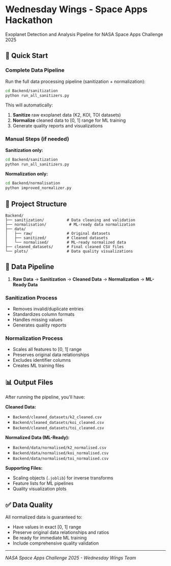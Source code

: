 # Wednesday Wings - Space Apps Hackathon

Exoplanet Detection and Analysis Pipeline for NASA Space Apps Challenge 2025

## 🚀 Quick Start

### Complete Data Pipeline
Run the full data processing pipeline (sanitization + normalization):

```bash
cd Backend/sanitization
python run_all_sanitizers.py
```

This will automatically:
1. **Sanitize** raw exoplanet data (K2, KOI, TOI datasets)
2. **Normalize** cleaned data to [0, 1] range for ML training
3. Generate quality reports and visualizations

### Manual Steps (if needed)

**Sanitization only:**
```bash
cd Backend/sanitization
python run_all_sanitizers.py
```

**Normalization only:**
```bash
cd Backend/normalisation
python improved_normalizer.py
```

## 📁 Project Structure

```
Backend/
├── sanitization/          # Data cleaning and validation
├── normalisation/          # ML-ready data normalization  
├── data/
│   ├── raw/               # Original datasets
│   ├── sanitized/         # Cleaned datasets
│   └── normalised/        # ML-ready normalized data
├── cleaned_datasets/      # Final cleaned CSV files
└── plots/                 # Data quality visualizations
```

## 🔄 Data Pipeline

1. **Raw Data** → **Sanitization** → **Cleaned Data** → **Normalization** → **ML-Ready Data**

### Sanitization Process
- Removes invalid/duplicate entries
- Standardizes column formats
- Handles missing values
- Generates quality reports

### Normalization Process  
- Scales all features to [0, 1] range
- Preserves original data relationships
- Excludes identifier columns
- Creates ML training files

## 📊 Output Files

After running the pipeline, you'll have:

**Cleaned Data:**
- `Backend/cleaned_datasets/k2_cleaned.csv`
- `Backend/cleaned_datasets/koi_cleaned.csv` 
- `Backend/cleaned_datasets/toi_cleaned.csv`

**Normalized Data (ML-Ready):**
- `Backend/data/normalised/k2_normalised.csv`
- `Backend/data/normalised/koi_normalised.csv`
- `Backend/data/normalised/toi_normalised.csv`

**Supporting Files:**
- Scaling objects (`.joblib`) for inverse transforms
- Feature lists for ML pipelines
- Quality visualization plots

## ✅ Data Quality

All normalized data is guaranteed to:
- Have values in exact [0, 1] range
- Preserve original data relationships and ratios
- Be ready for immediate ML training
- Include comprehensive quality validation

---

*NASA Space Apps Challenge 2025 - Wednesday Wings Team*
